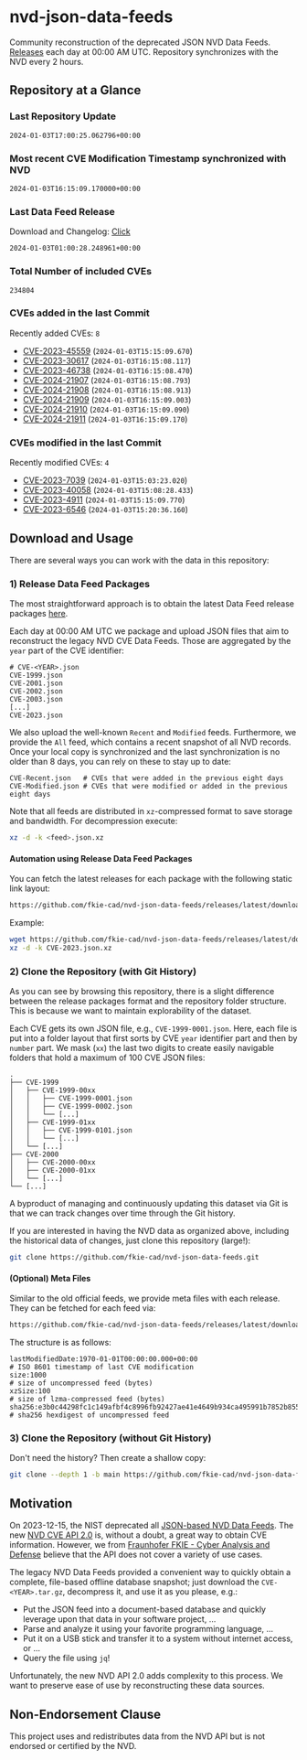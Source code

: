 # nvd-json-data-feeds

Community reconstruction of the deprecated JSON NVD Data Feeds. 
[Releases](https://github.com/fkie-cad/nvd-json-data-feeds/releases/latest) each day at 00:00 AM UTC.
Repository synchronizes with the NVD every 2 hours.

## Repository at a Glance

### Last Repository Update

```plain
2024-01-03T17:00:25.062796+00:00
```

### Most recent CVE Modification Timestamp synchronized with NVD

```plain
2024-01-03T16:15:09.170000+00:00
```

### Last Data Feed Release

Download and Changelog: [Click](https://github.com/fkie-cad/nvd-json-data-feeds/releases/latest)

```plain
2024-01-03T01:00:28.248961+00:00
```

### Total Number of included CVEs

```plain
234804
```

### CVEs added in the last Commit

Recently added CVEs: `8`

* [CVE-2023-45559](CVE-2023/CVE-2023-455xx/CVE-2023-45559.json) (`2024-01-03T15:15:09.670`)
* [CVE-2023-30617](CVE-2023/CVE-2023-306xx/CVE-2023-30617.json) (`2024-01-03T16:15:08.117`)
* [CVE-2023-46738](CVE-2023/CVE-2023-467xx/CVE-2023-46738.json) (`2024-01-03T16:15:08.470`)
* [CVE-2024-21907](CVE-2024/CVE-2024-219xx/CVE-2024-21907.json) (`2024-01-03T16:15:08.793`)
* [CVE-2024-21908](CVE-2024/CVE-2024-219xx/CVE-2024-21908.json) (`2024-01-03T16:15:08.913`)
* [CVE-2024-21909](CVE-2024/CVE-2024-219xx/CVE-2024-21909.json) (`2024-01-03T16:15:09.003`)
* [CVE-2024-21910](CVE-2024/CVE-2024-219xx/CVE-2024-21910.json) (`2024-01-03T16:15:09.090`)
* [CVE-2024-21911](CVE-2024/CVE-2024-219xx/CVE-2024-21911.json) (`2024-01-03T16:15:09.170`)


### CVEs modified in the last Commit

Recently modified CVEs: `4`

* [CVE-2023-7039](CVE-2023/CVE-2023-70xx/CVE-2023-7039.json) (`2024-01-03T15:03:23.020`)
* [CVE-2023-40058](CVE-2023/CVE-2023-400xx/CVE-2023-40058.json) (`2024-01-03T15:08:28.433`)
* [CVE-2023-4911](CVE-2023/CVE-2023-49xx/CVE-2023-4911.json) (`2024-01-03T15:15:09.770`)
* [CVE-2023-6546](CVE-2023/CVE-2023-65xx/CVE-2023-6546.json) (`2024-01-03T15:20:36.160`)


## Download and Usage

There are several ways you can work with the data in this repository:

### 1) Release Data Feed Packages

The most straightforward approach is to obtain the latest Data Feed release packages [here](https://github.com/fkie-cad/nvd-json-data-feeds/releases/latest).

Each day at 00:00 AM UTC we package and upload JSON files that aim to reconstruct the legacy NVD CVE Data Feeds.
Those are aggregated by the `year` part of the CVE identifier:

```
# CVE-<YEAR>.json
CVE-1999.json
CVE-2001.json
CVE-2002.json
CVE-2003.json
[...]
CVE-2023.json
```

We also upload the well-known `Recent` and `Modified` feeds.
Furthermore, we provide the `All` feed, which contains a recent snapshot of all NVD records.
Once your local copy is synchronized and the last synchronization is no older than 8 days, you can rely on these to stay up to date:

```plain
CVE-Recent.json   # CVEs that were added in the previous eight days
CVE-Modified.json # CVEs that were modified or added in the previous eight days
```

Note that all feeds are distributed in `xz`-compressed format to save storage and bandwidth.
For decompression execute:

```sh
xz -d -k <feed>.json.xz
```


#### Automation using Release Data Feed Packages

You can fetch the latest releases for each package with the following static link layout:

```sh
https://github.com/fkie-cad/nvd-json-data-feeds/releases/latest/download/CVE-<YEAR>.json.xz
```

Example:

```sh
wget https://github.com/fkie-cad/nvd-json-data-feeds/releases/latest/download/CVE-2023.json.xz
xz -d -k CVE-2023.json.xz
```



### 2) Clone the Repository (with Git History)

As you can see by browsing this repository, there is a slight difference between the release packages format and the repository folder structure.
This is because we want to maintain explorability of the dataset.

Each CVE gets its own JSON file, e.g., `CVE-1999-0001.json`.
Here, each file is put into a folder layout that first sorts by CVE `year` identifier part and then by `number` part.
We mask (`xx`) the last two digits to create easily navigable folders that hold a maximum of 100 CVE JSON files:

```plain
.
├── CVE-1999
│   ├── CVE-1999-00xx
│   │   ├── CVE-1999-0001.json
│   │   ├── CVE-1999-0002.json
│   │   └── [...]
│   ├── CVE-1999-01xx
│   │   ├── CVE-1999-0101.json
│   │   └── [...]
│   └── [...]
├── CVE-2000
│   ├── CVE-2000-00xx
│   ├── CVE-2000-01xx
│   └── [...]
└── [...]
```

A byproduct of managing and continuously updating this dataset via Git is that we can track changes over time through the Git history.

If you are interested in having the NVD data as organized above, including the historical data of changes, just clone this repository (large!):

```sh
git clone https://github.com/fkie-cad/nvd-json-data-feeds.git
```

#### (Optional) Meta Files

Similar to the old official feeds, we provide meta files with each release. They can be fetched for each feed via:

```sh
https://github.com/fkie-cad/nvd-json-data-feeds/releases/latest/download/CVE-<YEAR>.meta
```

The structure is as follows:

```plain
lastModifiedDate:1970-01-01T00:00:00.000+00:00                          # ISO 8601 timestamp of last CVE modification
size:1000                                                               # size of uncompressed feed (bytes)
xzSize:100                                                              # size of lzma-compressed feed (bytes)
sha256:e3b0c44298fc1c149afbf4c8996fb92427ae41e4649b934ca495991b7852b855 # sha256 hexdigest of uncompressed feed
```


### 3) Clone the Repository (without Git History)

Don't need the history? Then create a shallow copy:

```sh
git clone --depth 1 -b main https://github.com/fkie-cad/nvd-json-data-feeds.git
```

## Motivation

On 2023-12-15, the NIST deprecated all [JSON-based NVD Data Feeds](https://nvd.nist.gov/vuln/data-feeds#divRetirementBanner-1).
The new [NVD CVE API 2.0](https://nvd.nist.gov/developers/vulnerabilities) is, without a doubt, a great way to obtain CVE information.
However, we from [Fraunhofer FKIE - Cyber Analysis and Defense](https://www.fkie.fraunhofer.de/en/departments/cad.html) believe that the API does not cover a variety of use cases.

The legacy NVD Data Feeds provided a convenient way to quickly obtain a complete, file-based offline database snapshot; just download the `CVE-<YEAR>.tar.gz`, decompress it, and use it as you please, e.g.:

* Put the JSON feed into a document-based database and quickly leverage upon that data in your software project, ...
* Parse and analyze it using your favorite programming language, ...
* Put it on a USB stick and transfer it to a system without internet access, or ...
* Query the file using `jq`!

Unfortunately, the new NVD API 2.0 adds complexity to this process.
We want to preserve ease of use by reconstructing these data sources.

## Non-Endorsement Clause

This project uses and redistributes data from the NVD API but is not endorsed or certified by the NVD.